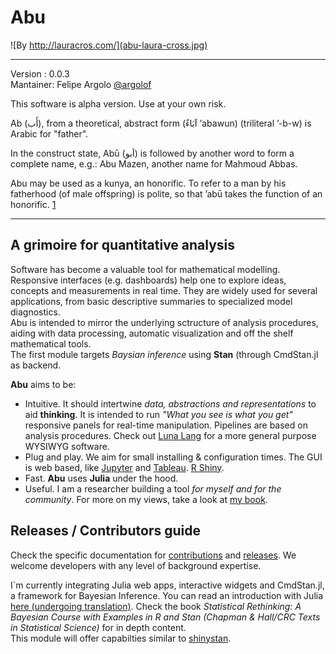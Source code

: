 # Abu  
![By http://lauracros.com/](abu-laura-cross.jpg)

---  

Version  : 0.0.3  
Mantainer: Felipe Argolo [@argolof](https://github.com/fargolo)  

This software is alpha version. Use at your own risk.  

Ab (أَب), from a theoretical, abstract form (آبَاءٌ ʼabawun) (triliteral ʼ-b-w) is Arabic for "father".  

In the construct state, Abū (أبو) is followed by another word to form a complete name, e.g.: Abu Mazen, another name for Mahmoud Abbas.  

Abu may be used as a kunya, an honorific. To refer to a man by his fatherhood (of male offspring) is polite, so that ʼabū takes the function of an honorific. [1](https://en.wikipedia.org/wiki/Ab_(Semitic))  

---  

## A grimoire for quantitative analysis  

Software has become a valuable tool for mathematical modelling.  
Responsive interfaces (e.g. dashboards) help one to explore ideas, concepts and measurements in real time. They are widely used for several applications, from basic descriptive summaries to specialized model diagnostics.  
Abu is intended to mirror the underlying sctructure of analysis procedures, aiding with data processing, automatic visualization and off the shelf mathematical tools.  
The first module targets *Baysian inference* using **Stan** (through CmdStan.jl as backend.  

**Abu** aims to be:  
* Intuitive. It should intertwine *data, abstractions and representations* to aid **thinking**. It is intended to run *"What you see is what you get"* responsive panels for real-time manipulation. Pipelines are based on analysis procedures. Check out [Luna Lang](https://docs.luna-lang.org/) for a more general purpose WYSIWYG software.  
* Plug and play. We aim for small installing & configuration times. The GUI is web based, like [Jupyter](https://jupyter.org/) and [Tableau](https://www.tableau.com/). [R Shiny](https://shiny.rstudio.com/).  
* Fast. **Abu** uses **Julia** under the hood. 
* Useful. I am a researcher building a tool *for myself and for the community*. For more on my views, take a look at [my book](https://github.com/fargolo/stat-learn-en).  

## Releases / Contributors guide

Check the specific documentation for [contributions](docs/contrib.md) and [releases](docs/releases.md). We welcome developers with any level of background expertise.  

I`m currently integrating Julia web apps, interactive widgets and CmdStan.jl, a framework for
Bayesian Inference. You can read an introduction with Julia [here (undergoing translation)](https://github.com/fargolo/stat-learn-en/blob/master/manuscript/chap5-bayes.md). Check the book *Statistical Rethinking: A Bayesian Course with Examples in R and Stan (Chapman & Hall/CRC Texts in Statistical Science)* for in depth content.  
This module will offer capabilties similar to [shinystan](https://mc-stan.org/users/interfaces/shinystan).   
